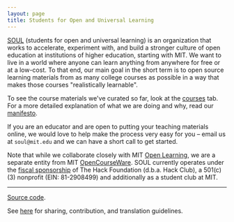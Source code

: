 ```yaml
---
layout: page
title: Students for Open and Universal Learning
---
```


[SOUL](/name/) (students for open and universal learning) is an organization that works to accelerate, experiment with, and build a stronger culture of open education at institutions of higher education, starting with MIT.
We want to live in a world where anyone can learn anything from anywhere for free or at a low-cost.
To that end, our main goal in the short term is to open source learning materials from as many college courses as possible in a way that makes those courses "realistically learnable".

To see the course materials we've curated so far, look at the [courses](/courses/) tab. For a more detailed explanation of what we are doing and why, read our [manifesto](/manifesto/).

If you are an educator and are open to putting your teaching materials online, we would love to help make the process very easy for you – email us at `soul@mit.edu` and we can have a short call to get started.

Note that while we collaborate closely with MIT [Open Learning](https://openlearning.mit.edu/), we are a separate entity from MIT [OpenCourseWare](https://ocw.mit.edu/). SOUL currently operates under the [fiscal sponsorship](https://en.wikipedia.org/wiki/Fiscal_sponsorship) of The Hack Foundation (d.b.a. Hack Club), a 501(c)(3) nonprofit (EIN: 81-2908499) and additionally as a student club at MIT.

<!-- Towards that [vision](/vision/), we are working on pushing the boundaries of what open education materials look like through various [projects](/projects/). -->

<!-- Anyone trying to innovate in the education space should be wary of overpromising and should acknowledge that the situation is probably more complicated than they realize. We are doing our best to be mindful of the [limits](https://failuretodisrupt.com/) of technology and of any single solution in disrupting education. Our approach involves systematic experimentation and, at every step, actually talking to and working with all kinds of students, teachers, administrators, and employers to make sure what we are building is sensible. -->

<!-- Our main goal for the 2023-2024 academic year is to
1. open source as many MIT classes as possible such that they are realistically learnable, with complete materials such as lecture videos, lecture notes, homework, homework solutions, Q/A, and more, and
2. do this while prioritizing quality over quantity, focusing on building solid infrastructure and workflows to scale up high-quality production in future semesters. -->

<!-- This website is under development. Check back at the end of January when we will have several courses on here, more information about each of our projects, and some sort of manifesto that provides a more formal analysis of our long-term vision. -->

---

<div class="small center">
<p><a href="https://github.com/mitsoul/mitsoul.github.io">Source code</a>.</p>
<!-- <p>Licensed under CC BY-NC-SA.</p> -->
<p>See <a href="/license/">here</a> for sharing, contribution, and translation guidelines.</p>
</div>
